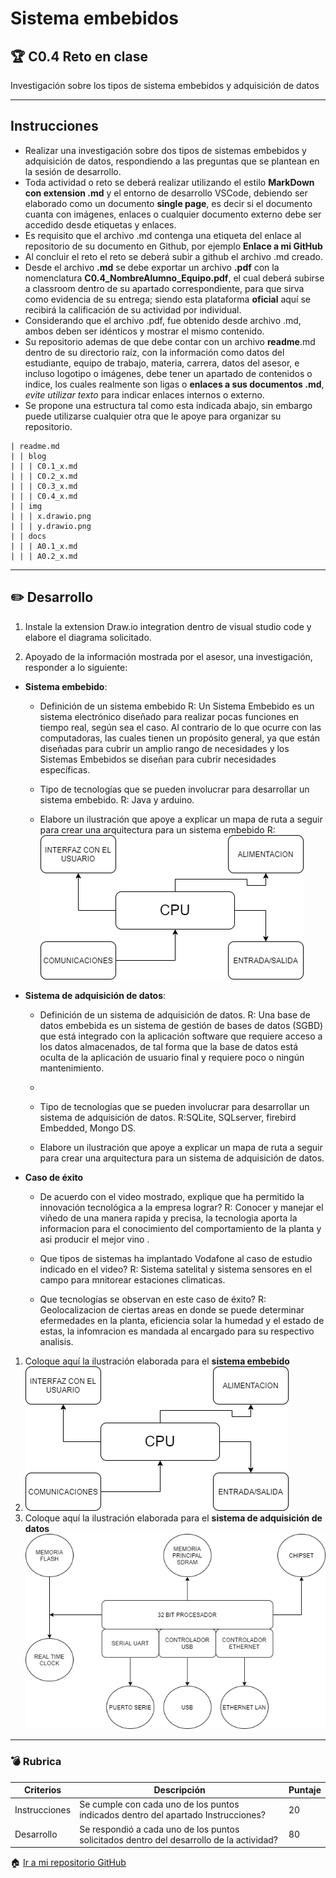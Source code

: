 # Sistema embebidos

## :trophy: C0.4 Reto en clase

Investigación sobre los tipos de sistema embebidos y adquisición de datos

___

## Instrucciones

- Realizar una investigación sobre dos tipos de sistemas embebidos y adquisición de datos, respondiendo a las preguntas que se plantean en la sesión de desarrollo.
- Toda actividad o reto se deberá realizar utilizando el estilo **MarkDown con extension .md** y el entorno de desarrollo VSCode, debiendo ser elaborado como un documento **single page**, es decir si el documento cuanta con imágenes, enlaces o cualquier documento externo debe ser accedido desde etiquetas y enlaces.
- Es requisito que el archivo .md contenga una etiqueta del enlace al repositorio de su documento en Github, por ejemplo **Enlace a mi GitHub**
- Al concluir el reto el reto se deberá subir a github el archivo .md creado.
- Desde el archivo **.md** se debe exportar un archivo **.pdf** con la nomenclatura **C0.4_NombreAlumno_Equipo.pdf**, el cual deberá subirse a classroom dentro de su apartado correspondiente, para que sirva como evidencia de su entrega; siendo esta plataforma **oficial** aquí se recibirá la calificación de su actividad por individual.
- Considerando que el archivo .pdf, fue obtenido desde archivo .md, ambos deben ser idénticos y mostrar el mismo contenido.
- Su repositorio ademas de que debe contar con un archivo **readme**.md dentro de su directorio raíz, con la información como datos del estudiante, equipo de trabajo, materia, carrera, datos del asesor, e incluso logotipo o imágenes, debe tener un apartado de contenidos o indice, los cuales realmente son ligas o **enlaces a sus documentos .md**, _evite utilizar texto_ para indicar enlaces internos o externo.
- Se propone una estructura tal como esta indicada abajo, sin embargo puede utilizarse cualquier otra que le apoye para organizar su repositorio.

  
```
| readme.md
| | blog
| | | C0.1_x.md
| | | C0.2_x.md
| | | C0.3_x.md
| | | C0.4_x.md
| | img
| | | x.drawio.png
| | | y.drawio.png
| | docs
| | | A0.1_x.md
| | | A0.2_x.md
```
___

## :pencil2:  Desarrollo

1. Instale la extension Draw.io integration dentro de visual studio code y elabore el diagrama solicitado.
    
2. Apoyado de la información mostrada por el asesor, una investigación, responder a lo siguiente:

- **Sistema embebido**:

  - Definición de un sistema embebido
    R: Un Sistema Embebido es un sistema electrónico diseñado para realizar pocas funciones en tiempo real, según sea el caso. Al contrario de lo que ocurre con las computadoras, las cuales tienen un propósito general, ya que están diseñadas para cubrir un amplio rango de necesidades y los Sistemas Embebidos se diseñan para cubrir necesidades específicas. 

  - Tipo de tecnologías que se pueden involucrar para desarrollar un sistema embebido.
    R: Java y arduino.

  - Elabore un ilustración que apoye a explicar un mapa de ruta a seguir para crear una arquitectura para un sistema embebido
    R: ![DiagramadeFlujo](../images/ArquitecturaSistemaEmbedido.drawio.png)

- **Sistema de adquisición de datos**:

  - Definición de un sistema de adquisición de datos. R: Una base de datos embebida es un sistema de gestión de bases de datos (SGBD) que está integrado con la aplicación software que requiere acceso a los datos almacenados, de tal forma que la base de datos está oculta de la aplicación de usuario final y requiere poco o ningún mantenimiento.
  - 
  - Tipo de tecnologías que se pueden involucrar para desarrollar un sistema de adquisición de datos. R:SQLite, SQLserver, firebird Embedded,
    Mongo DS.

  - Elabore un ilustración que apoye a explicar un mapa de ruta a seguir para crear una arquitectura para un sistema de adquisición de datos.

- **Caso de éxito**

  - De acuerdo con el video mostrado, explique que ha permitido la innovación tecnológica a la empresa lograr?
    R: Conocer y manejar el viñedo de una manera rapida y precisa, la tecnologia aporta la informacion para el conocimiento del comportamiento
    de la planta y asi producir el mejor vino
    .
  - Que tipos de sistemas ha implantado Vodafone al caso de estudio indicado en el video?
    R: Sistema satelital y sistema sensores en el campo para mnitorear estaciones climaticas.

  - Que tecnologías se observan en este caso de éxito?
    R: Geolocalizacion de ciertas areas en donde se puede determinar efermedades en la planta, eficiencia solar la humedad y el estado de estas, 
    la infomracion es mandada al
    encargado para su respectivo analisis.

1. Coloque aquí la ilustración elaborada para el **sistema embebido**
2. 
   ![DiagramadeFlujo](../images/ArquitecturaSistemaEmbedido.drawio.png)
3. Coloque aquí la ilustración elaborada para el **sistema de adquisición de datos**
   ![DiagramadeFlujo](../images/SistemaEmbedido.drawio.png)
___

### :bomb: Rubrica

| Criterios     | Descripción                                                                                  | Puntaje |
| ------------- | -------------------------------------------------------------------------------------------- | ------- |
| Instrucciones | Se cumple con cada uno de los puntos indicados dentro del apartado Instrucciones?            | 20 |
| Desarrollo    | Se respondió a cada uno de los puntos solicitados dentro del desarrollo de la actividad?     | 80      |

   
:house: [Ir a mi repositorio GitHub](https://github.com/abraham22rodriguez/AnalisisAvanzadoDeSoftware_AbrahamRodriguez.git)